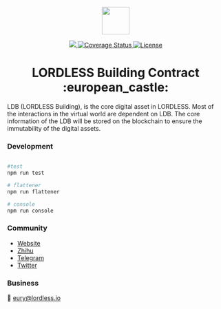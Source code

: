 <p align="center"><img src="https://olxvlcccu.qnssl.com/blog/l4ck6.png?imageslim" width="64" /></p>

<div align="center">
  <a href="https://travis-ci.org/lordlessio/LDB-NFT">
    <img src="https://img.shields.io/travis/lordlessio/LDB-NFT.svg?branch=master" />
  </a>
  <a href='https://coveralls.io/github/lordlessio/LDB-NFT?branch=master'>
    <img src='https://coveralls.io/repos/github/lordlessio/LDB-NFT/badge.svg?branch=master' alt='Coverage Status' />
  </a>
  <a href='https://github.com/lordlessio/LDB-NFT/blob/master/LICENSE'>
    <img src='https://img.shields.io/github/license/lordlessio/LDB-NFT.svg' alt='License' />
  </a>
  
  <h1>LORDLESS Building Contract :european_castle:</h1>  
</div>
<p>
  LDB (LORDLESS Building), is the core digital asset in LORDLESS. Most of the interactions in the virtual world are dependent on LDB. The core information of the LDB will be stored on the blockchain to ensure the immutability of the digital assets.
</p>

 
### Development


```sh

#test
npm run test

# flattener
npm run flattener

# console
npm run console

```

### Community
* [Website](http://lordless.io)
* [Zhihu](https://zhuanlan.zhihu.com/lordless)
* [Telegram](https://t.me/lordlessio)
* [Twitter](https://twitter.com/lordlessio)

### Business
:email: [eury@lordless.io](mailto:eury@lordless.io)

